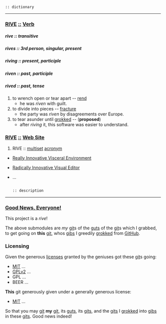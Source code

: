                                                                                                              :: dictionary
--------------------------------------------------------------------------------------------------------------------------
### [RIVE][] [::][] [Verb][]

##### rive :: _transitive_
##### rives :: _3rd person_, _singular_, _present_
##### riving :: _present_, _participle_
##### riven :: _past_, _participle_
##### rived :: _past_, _tense_

1. to wrench open or tear apart -- [rend][]
   * he was _riven_ with guilt.
2. to divide into pieces -- [fracture][]
   * the party was _riven_ by disagreements over Europe.
3. to tear asunder until [grokked][] -- (**proposed**)
   * after _riving_ it, this software was easier to understand.


### [RIVE][] [::][] [Web Site][]

1. RIVE :: [multiset][] [acronym][]
 * [Really Innovative Visceral Environment](https://www.d-rive.org)
 * [Radically Innovative Visual Editor](https://www.d-rive.org)
 * ...

                                                                                                            :: description
--------------------------------------------------------------------------------------------------------------------------

### [Good News, Everyone!][] 

This project is a _rive_!

The above submodules are _my_ [git][]s of the [guts][] of the [git][]s which I grabbed,   
to get going on **this** [git][], whos [gibs][] I greedily [grokked][] from [GitHub][].   

### Licensing

Given the generous [licenses][] granted by the geniuses got these [git][]s going:

+ [MIT][] ...
+ [GPLv2][] ...
+ GPL ...
+ BEER ...

**This** git generously given under a generally generous license:

+ [MIT][] ...

So that you may [git][] **my** [git][], its [guts][], its [gits][], and the [gits][] I [grokked][] into [gibs][] in these [gits][]. Good news indeed!


[Good News, Everyone!]:     http://www.youtube.com/watch?v=1D1cap6yETA "Good News, Anyone!"

[RIVE]:     http://www.d-rive.org/rive (RIVE)
[::]:       http://www.haskell.org/tutorial/goodies.html "is (::) of type"
[Verb]:     http://en.wikipedia.org/wiki/Verb (Verb)
[Web Site]: http://en.wikipedia.org/wiki/Website (web site)
[gibs]:     http://en.wikipedia.org/wiki/Gib_\(video_gaming\) (gibs)

[guts]:     http://www.merriam-webster.com/dictionary/guts (guts)
[rend]:     http://www.merriam-webster.com/dictionary/rend (rend)
[fracture]: http://www.merriam-webster.com/dictionary/fracture (fracture)
[grokked]:  http://www.merriam-webster.com/dictionary/grok (grok)

[rive]:     http://www.google.com/dictionary?langpair=en|en&q=rive&hl=en&aq=f (rive)
[multiset]: http://en.wikipedia.org/wiki/Multiset (multiset)
[acronym]:  http://www.google.com/dictionary?langpair=en|en&q=acronym&hl=en&aq=f (acronym)

[www.d-rive.org]:   https://www.d-rive.org (www.d-rive.org)
[d-rive]:           https://www.d-rive.org/ (d-rive)
[GitHub]:           http://www.github.com/ (github)

[git]:         http://book.git-scm.com/ (git)
[gits]:        https://github.com/technogeeky (gits)
[licenses]:    http://en.wikipedia.org/wiki/List_of_software_licenses "Free Software Licenses"
[MIT]:         http://en.wikipedia.org/wiki/MIT_License "The MIT License"
[GPLv2]:       http://en.wikipedia.org/wiki/GNU_General_Public_License "The GPL License v2"

